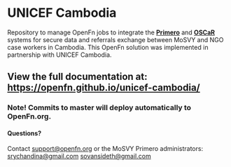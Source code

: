 # UNICEF Cambodia

Repository to manage OpenFn jobs to integrate the [**Primero**](https://www.primero.org/) and [**OSCaR**](https://oscarhq.com/) systems for secure data and referrals exchange between MoSVY and NGO case workers in Cambodia. This OpenFn solution was implemented in partnership with UNICEF Cambodia. 

## View the full documentation at: https://openfn.github.io/unicef-cambodia/

### Note! Commits to master will deploy automatically to OpenFn.org. 

#### Questions? 
Contact support@openfn.org or the MoSVY Primero administrators: 
srychandina@gmail.com
sovansideth@gmail.com 



 



